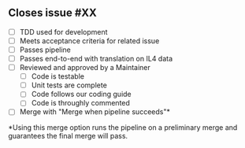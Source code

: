 ## Closes issue #XX

* [ ] TDD used for development
* [ ] Meets acceptance criteria for related issue
* [ ] Passes pipeline
* [ ] Passes end-to-end with translation on IL4 data
* [ ] Reviewed and approved by a Maintainer
  - [ ] Code is testable
  - [ ] Unit tests are complete
  - [ ] Code follows our coding guide
  - [ ] Code is throughly commented
* [ ] Merge with "Merge when pipeline succeeds"*

*Using this merge option runs the pipeline on a preliminary merge and guarantees the final merge will pass.
